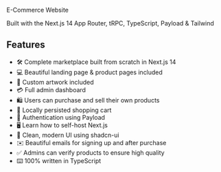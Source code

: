 E-Commerce Website 

Built with the Next.js 14 App Router, tRPC, TypeScript, Payload & Tailwind

## Features

- 🛠️ Complete marketplace built from scratch in Next.js 14
- 💻 Beautiful landing page & product pages included
- 🎨 Custom artwork included
- 💳 Full admin dashboard
- 🛍️ Users can purchase and sell their own products
- 🛒 Locally persisted shopping cart
- 🔑 Authentication using Payload
- 🖥️ Learn how to self-host Next.js
- 🌟 Clean, modern UI using shadcn-ui
- ✉️ Beautiful emails for signing up and after purchase
- ✅ Admins can verify products to ensure high quality
- ⌨️ 100% written in TypeScript


